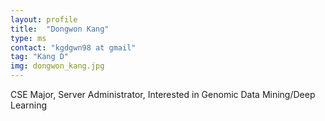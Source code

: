 ```yaml
---
layout: profile
title:  "Dongwon Kang"
type: ms
contact: "kgdgwn98 at gmail"
tag: "Kang D"
img: dongwon_kang.jpg
---
```

CSE Major, Server Administrator, Interested in Genomic Data Mining/Deep Learning
